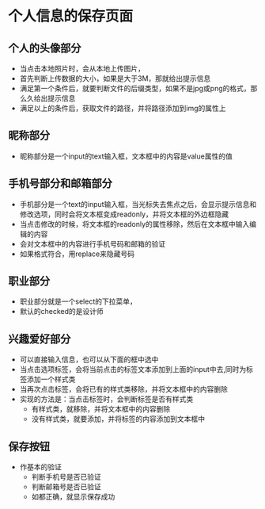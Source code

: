 # 个人信息的保存页面

## 个人的头像部分

  + 当点击本地照片时，会从本地上传图片，
  + 首先判断上传数据的大小，如果是大于3M，那就给出提示信息
  + 满足第一个条件后，就要判断文件的后缀类型，如果不是jpg或png的格式，那么久给出提示信息
  + 满足以上的条件后，获取文件的路径，并将路径添加到img的属性上
  
## 昵称部分

  + 昵称部分是一个input的text输入框，文本框中的内容是value属性的值
  
## 手机号部分和邮箱部分

  + 手机部分是一个text的input输入框，当光标失去焦点之后，会显示提示信息和修改选项，同时会将文本框变成readonly，并将文本框的外边框隐藏
  + 当点击修改的时候，将文本框的readonly的属性移除，然后在文本框中输入编辑的内容
  + 会对文本框中的内容进行手机号码和邮箱的验证
  + 如果格式符合，用replace来隐藏号码
  
## 职业部分

  + 职业部分就是一个select的下拉菜单，
  + 默认的checked的是设计师
  
## 兴趣爱好部分

  + 可以直接输入信息，也可以从下面的框中选中
  + 当点击选项标签，会将当前点击的标签文本添加到上面的input中去,同时为标签添加一个样式类
  + 当再次点击标签，会将已有的样式类移除，并将文本框中的内容删除
  + 实现的方法是：当点击标签时，会判断标签是否有样式类
    - 有样式类，就移除，并将文本框中的内容删除
    - 没有样式类，就要添加，并将标签的内容添加到文本框中
## 保存按钮

  + 作基本的验证
    - 判断手机号是否已验证
    - 判断邮箱号是否已验证
    - 如都正确，就显示保存成功
  